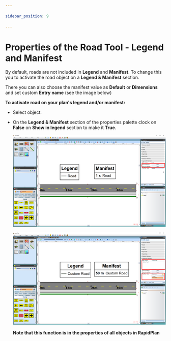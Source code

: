 ```yaml
---

sidebar_position: 9

---
```

# Properties of the Road Tool - Legend and Manifest

By default, roads are not included in **Legend** and **Manifest**. To change this you to activate the road object on a **Legend & Manifest** section.

There you can also choose the manifest value as **Default** or **Dimensions** and set custom **Entry name** (see the image below)

**To activate road on your plan's legend and/or manifest:**

- Select object.
- On the **Legend & Manifest** section of the properties palette clock on **False** on **Show in legend** section to make it **True**.

    ![Legend_and_Manifest_Properties](./assets/Legend_and_Manifest_Properties.png)

    ![Custom_Entry_name_and_Manifest_value](./assets/Custom_Entry_name_and_Manifest_value.png)

    **Note that this function is in the properties of all objects in RapidPlan**
